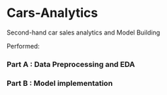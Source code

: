 # Cars-Analytics
Second-hand car sales analytics and Model Building

Performed: 

### Part A : Data Preprocessing and EDA

### Part B : Model implementation

